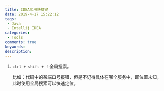 ```yaml
---
title: IDEA实用快捷键
date: 2019-4-17 15:22:12
tags: 
 - Java
 - Intellij IDEA
categories:
 - Tools
comments: true
keywords: 
description: 
---
```


1. `ctrl + shift + f` 全局搜索。

   比如：代码中的某端口号报错，但是不记得具体在哪个服务中，即位置未知，此时使用全局搜索可以快速定位。